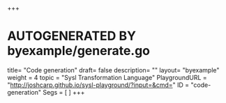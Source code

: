 +++
# AUTOGENERATED BY byexample/generate.go
title= "Code generation"
draft= false
description= ""
layout= "byexample"
weight = 4
topic = "Sysl Transformation Language"
PlaygroundURL = "http://joshcarp.github.io/sysl-playground/?input=&cmd="
ID = "code-generation"
Segs = [
]
+++


